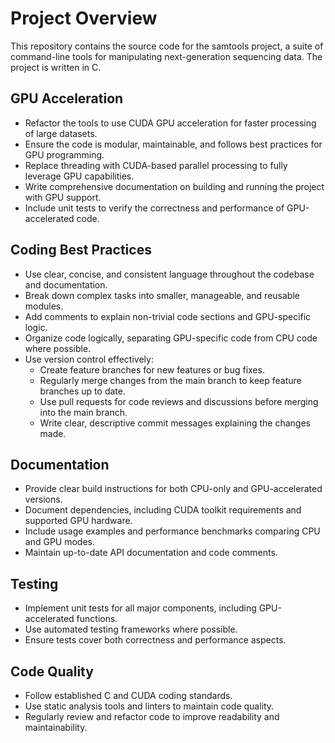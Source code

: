 # Project Overview

This repository contains the source code for the samtools project, a suite of command-line tools for manipulating next-generation sequencing data. The project is written in C.

## GPU Acceleration

- Refactor the tools to use CUDA GPU acceleration for faster processing of large datasets.
- Ensure the code is modular, maintainable, and follows best practices for GPU programming.
- Replace threading with CUDA-based parallel processing to fully leverage GPU capabilities.
- Write comprehensive documentation on building and running the project with GPU support.
- Include unit tests to verify the correctness and performance of GPU-accelerated code.

## Coding Best Practices

- Use clear, concise, and consistent language throughout the codebase and documentation.
- Break down complex tasks into smaller, manageable, and reusable modules.
- Add comments to explain non-trivial code sections and GPU-specific logic.
- Organize code logically, separating GPU-specific code from CPU code where possible.
- Use version control effectively:
    - Create feature branches for new features or bug fixes.
    - Regularly merge changes from the main branch to keep feature branches up to date.
    - Use pull requests for code reviews and discussions before merging into the main branch.
    - Write clear, descriptive commit messages explaining the changes made.

## Documentation

- Provide clear build instructions for both CPU-only and GPU-accelerated versions.
- Document dependencies, including CUDA toolkit requirements and supported GPU hardware.
- Include usage examples and performance benchmarks comparing CPU and GPU modes.
- Maintain up-to-date API documentation and code comments.

## Testing

- Implement unit tests for all major components, including GPU-accelerated functions.
- Use automated testing frameworks where possible.
- Ensure tests cover both correctness and performance aspects.

## Code Quality

- Follow established C and CUDA coding standards.
- Use static analysis tools and linters to maintain code quality.
- Regularly review and refactor code to improve readability and maintainability.

